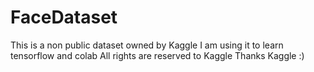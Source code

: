 # FaceDataset

This is a non public dataset owned by Kaggle
I am using it to learn tensorflow and colab
All rights are reserved to Kaggle
Thanks Kaggle :)
